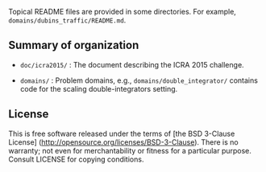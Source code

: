 Topical README files are provided in some directories.  For example,
`domains/dubins_traffic/README.md`.

Summary of organization
-----------------------

- `doc/icra2015/` : The document describing the ICRA 2015 challenge.

- `domains/` : Problem domains, e.g., `domains/double_integrator/` contains code
  for the scaling double-integrators setting.


License
-------

This is free software released under the terms of [the BSD 3-Clause License]
(http://opensource.org/licenses/BSD-3-Clause).  There is no warranty; not even
for merchantability or fitness for a particular purpose.  Consult LICENSE for
copying conditions.

